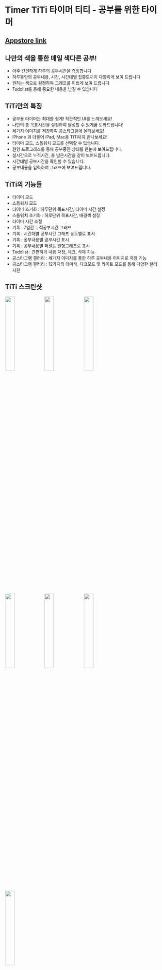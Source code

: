 # Timer TiTi 타이머 티티 - 공부를 위한 타이머
## [Appstore link](https://apps.apple.com/kr/app/titi-공부를-위한-타이머/id1519159240)

## 나만의 색을 통한 매일 색다른 공부!
* 아주 간편하게 하루의 공부시간을 측정합니다
* 하루동안의 공부내용, 시간, 시간대별 집중도까지 다양하게 보여 드립니다
* 원하는 색으로 설정하여 그래프를 이쁘게 보여 드립니다
* Todolist를 통해 중요한 내용을 남길 수 있습니다

## TiTi만의 특징
* 공부용 타이머는 최대한 쉽게! 직관적인 UI를 느껴보세요!
* 나만의 총 목표시간을 설정하여 달성할 수 있게끔 도와드립니다!
* 세가지 이미지를 저장하여 공스타그램에 올려보세요!
* iPhone 과 더불어 iPad, Mac용 TiTi까지 만나보세요!
* 타이머 모드, 스톱워치 모드를 선택할 수 있습니다.
* 원형 프로그래스를 통해 공부중인 상태를 한눈에 보여드립니다.
* 실시간으로 누적시간, 총 남은시간을 같이 보여드립니다.
* 시간대별 공부시간을 확인할 수 있습니다.
* 공부내용을 입력하여 그래프에 보여드립니다.


## TiTi의 기능들
* 타이머 모드
* 스톱워치 모드
* 타이머 초기화 : 하루단위 목표시간, 타이머 시간 설정
* 스톱워치 초기화 : 하루단위 목표시간, 배경색 설정
* 타이머 시간 조절
* 기록 : 7일간 누적공부시간 그래프
* 기록 : 시간대별 공부시간 그래프 농도별로 표시
* 기록 : 공부내용별 공부시간 표시
* 기록 : 공부내용별 퍼센트 원형그래프로 표시
* Todolist : 간편하게 내용 저장, 체크, 삭제 가능
* 공스타그램 갤러리 : 세가지 이미지를 통한 하루 공부내용 이미지로 저장 기능
* 공스타그램 갤러리 : 12가지의 테마색, 다크모드 및 라이트 모드를 통해 다양한 컬러 지원

## TiTi 스크린샷
<img src = "https://user-images.githubusercontent.com/65349445/122640717-fb0ad980-d13b-11eb-9627-b1c063821d92.png" width="25%">
<img src = "https://user-images.githubusercontent.com/65349445/122640650-a8312200-d13b-11eb-8a53-12e0ed329c8f.png" width="25%">
<img src = "https://user-images.githubusercontent.com/65349445/122640729-0cec7c80-d13c-11eb-9c40-b69d5ab8b409.png" width="25%">
<img src = "https://user-images.githubusercontent.com/65349445/122640736-15dd4e00-d13c-11eb-9364-bccf36ac7e02.png" width="25%">
<img src = "https://user-images.githubusercontent.com/65349445/122640746-1ece1f80-d13c-11eb-8f2d-dfcb2ec27709.png" width="25%">
<img src = "https://user-images.githubusercontent.com/65349445/122640757-27265a80-d13c-11eb-9b74-8f6e72aa8155.png" width="25%">
<img src = "https://user-images.githubusercontent.com/65349445/122640767-2e4d6880-d13c-11eb-9667-65986bd2de18.png" width="25%">


## 개발자 링크
* DEV_FDEE / freedeveloper97@gmail.com
* [instagram](https://www.instagram.com/dev_fdee/?hl=ko)
* [blog](https://fdee.tistory.com)
* [Youtube](https://www.youtube.com/channel/UCbdetgcLOrW7qRB0907UjTw)

### Copyright © 2021 FDEE.
